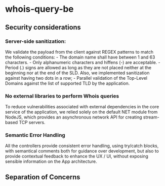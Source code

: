 # whois-query-be

## Security considerations

### Server-side sanitization: 
We validate the payload from the client against REGEX patterns to match the following conditions: 
    - The domain name shall have between 1 and 63 characters.
    - Only alphanumeric characters and hiffens (-) are acceptable.
    - Period (.) signs are allowed as long as they are not placed neither at the beginning nor at the end of the SLD. Also, we implemented sanitization against having two dots in a row;
    - Parallel validation of the Top-Level Domains against the list of supported TLD by the application.
  
### No external libraries to perform Whois queries
To reduce vulnerabilities associated with external dependencies in the core service of the application, we relied solely on the default NET module from NodeJS, which provides an asynchronous network API for creating stream-based TCP servers.

### Semantic Error Handling
All the controllers provide consistent error handling, using try/catch blocks, with semantical comments both for guidance over development, but also to provide contextual feedback to enhance the UX / UI, without exposing sensible information on the App architecture.

## Separation of Concerns
